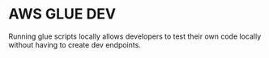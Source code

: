 # AWS GLUE DEV

Running glue scripts locally allows developers to test 
their own code locally without having to create dev endpoints.
